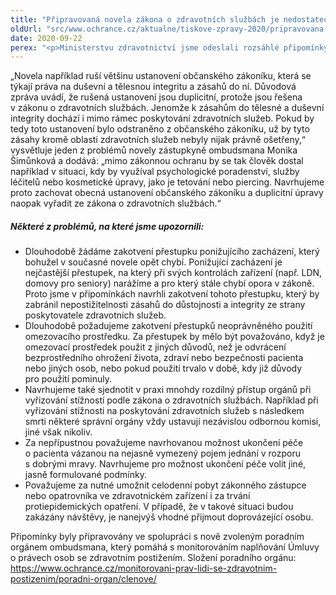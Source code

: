 ```yaml
---
title: "Připravovaná novela zákona o zdravotních službách je nedostatečná"
oldUrl: "src/www.ochrance.cz/aktualne/tiskove-zpravy-2020/pripravovana-novela-zakona-o-zdravotnich-sluzbach-je-nedostatecna"
date: 2020-09-22
perex: "<p>Ministerstvu zdravotnictví jsme odeslali rozsáhlé připomínky k připravované novele zákona o zdravotních službách a podmínkách jejich poskytování. Některé z připomínek inicioval také nově zvolený poradní orgán ombudsmana, který pomáhá s monitorováním naplňování Úmluvy o právech osob se zdravotním postižením. Připravovaná novela má bohužel nejen v této oblasti řadu nedostatků, o jejichž nápravu usilujeme. Některé body novely na druhou stranu oceňujeme, např. návrh, podle kterého budou mít poskytovatelé sociálních služeb poskytující také zdravotní služby povinnost mít oprávnění k poskytování zdravotních služeb podle zákona o zdravotních službách.</p>"
---
```


<!-- imported from the old website -->

<p>„Novela například ruší většinu ustanovení občanského zákoníku, která se týkají práva na duševní a tělesnou integritu a zásahů do ní. Důvodová zpráva uvádí, že rušená ustanovení jsou duplicitní, protože jsou řešena v zákonu o zdravotních službách. Jenomže k zásahům do tělesné a duševní integrity dochází i mimo rámec poskytování zdravotních služeb. Pokud by tedy toto ustanovení bylo odstraněno z občanského zákoníku, už by tyto zásahy kromě oblasti zdravotních služeb nebyly nijak právně ošetřeny,“ vysvětluje jeden z problémů novely zástupkyně ombudsmana Monika Šimůnková a dodává: „mimo zákonnou ochranu by se tak člověk dostal například v situaci, kdy by využíval psychologické poradenství, služby léčitelů nebo kosmetické úpravy, jako je tetování nebo piercing. Navrhujeme proto zachovat obecná ustanovení občanského zákoníku a duplicitní úpravy naopak vyřadit ze zákona o zdravotních službách.“</p> <h5>Některé z problémů, na které jsme upozornili:</h5> <p></p><ul><li>Dlouhodobě žádáme zakotvení přestupku ponižujícího zacházení, který bohužel v současné novele opět chybí. Ponižující zacházení je nejčastější přestupek, na který při svých kontrolách zařízení (např. LDN, domovy pro seniory) narážíme a pro který stále chybí opora v zákoně. Proto jsme v připomínkách navrhli zakotvení tohoto přestupku, který by zabránil nepostižitelnosti zásahů do důstojnosti a integrity ze strany poskytovatele zdravotních služeb. </li><li>Dlouhodobě požadujeme zakotvení přestupků neoprávněného použití omezovacího prostředku. Za přestupek by mělo být považováno, když je omezovací prostředek použit z jiných důvodů, než je odvrácení bezprostředního ohrožení života, zdraví nebo bezpečnosti pacienta nebo jiných osob, nebo pokud použití trvalo v době, kdy již důvody pro použití pominuly.</li><li>Navrhujeme také sjednotit v praxi mnohdy rozdílný přístup orgánů při vyřizování stížností podle zákona o zdravotních službách. Například při vyřizování stížnosti na poskytování zdravotních služeb s následkem smrti některé správní orgány vždy ustavují nezávislou odbornou komisi, jiné však nikoliv. </li><li>Za nepřípustnou považujeme navrhovanou možnost ukončení péče o pacienta vázanou na nejasně vymezený pojem jednání v rozporu s dobrými mravy. Navrhujeme pro možnost ukončení péče volit jiné, jasně formulované podmínky.</li><li>Považujeme za nutné umožnit celodenní pobyt zákonného zástupce nebo opatrovníka ve zdravotnickém zařízení i za trvání protiepidemických opatření. V případě, že v takové situaci budou zakázány návštěvy, je nanejvýš vhodné přijmout doprovázející osobu.</li></ul> <p>Připomínky byly připravovány ve spolupráci s nově zvoleným poradním orgánem ombudsmana, který pomáhá s monitorováním naplňování Úmluvy o právech osob se zdravotním postižením. Složení poradního orgánu: <a href="https://www.ochrance.cz/monitorovani-prav-lidi-se-zdravotnim-postizenim/poradni-organ/clenove/" target="_blank">https://www.ochrance.cz/monitorovani-prav-lidi-se-zdravotnim-postizenim/poradni-organ/clenove/</a></p><br />
